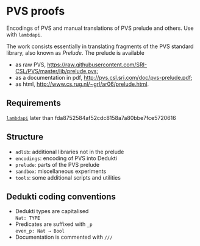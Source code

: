 # PVS proofs

Encodings of PVS and manual translations of PVS prelude and others.
Use with `lambdapi`.

The work consists essentially in translating fragments of the PVS standard
library, also known as _Prelude_. The prelude is available
- as raw PVS,
  <https://raw.githubusercontent.com/SRI-CSL/PVS/master/lib/prelude.pvs>;
- as a documentation in pdf,
  <http://pvs.csl.sri.com/doc/pvs-prelude.pdf>;
- as html, <http://www.cs.rug.nl/~grl/ar06/prelude.html>.


## Requirements

[`lambdapi`](https://github.com/Deducteam/lambdapi.git) later than 
fda8752584af52cdc8158a7a80bbe7fce5720616

## Structure

- `adlib`: additional libraries not in the prelude
- `encodings`: encoding of PVS into Dedukti
- `prelude`: parts of the PVS prelude
- `sandbox`: miscellaneous experiments
- `tools`: some additional scripts and utilities

## Dedukti coding conventions

- Dedukti types are capitalised  
  `Nat: TYPE`
- Predicates are suffixed with `_p`  
  `even_p: Nat → Bool`
- Documentation is commented with `///`
